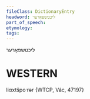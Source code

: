```yaml
---
fileClass: DictionaryEntry
headword: ליכטשפּאָרער
part_of_speech: 
etymology: 
tags: 
---
```

ליכטשפּאָרער

WESTERN
========

liαxtšpoˑrər {WTCP, Vác, 47197}
